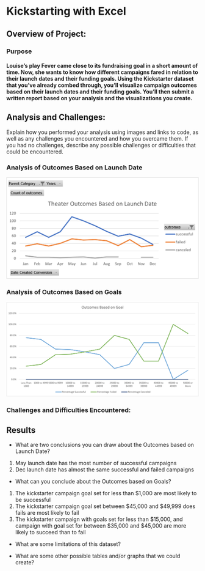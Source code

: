 # Kickstarting with Excel

## Overview of Project: 
### Purpose
#### Louise’s play Fever came close to its fundraising goal in a short amount of time. Now, she wants to know how different campaigns fared in relation to their launch dates and their funding goals. Using the Kickstarter dataset that you’ve already combed through, you’ll visualize campaign outcomes based on their launch dates and their funding goals. You’ll then submit a written report based on your analysis and the visualizations you create.

## Analysis and Challenges:
Explain how you performed your analysis using images and links to code, as well as any challenges you encountered and how you overcame them. If you had no challenges, describe any possible challenges or difficulties that could be encountered.

### Analysis of Outcomes Based on Launch Date
![Theater_Outcomes_vs_Launch](/resources/Theater_Outcomes_vs_Launch.png)

### Analysis of Outcomes Based on Goals
![Outcomes_vs_Goals](/resources/Outcomes_vs_Goals.png)

### Challenges and Difficulties Encountered:



## Results

- What are two conclusions you can draw about the Outcomes based on Launch Date?
1. May launch date has the most number of successful campaigns
2. Dec launch date has almost the same successful and failed campaigns 

- What can you conclude about the Outcomes based on Goals?
1. The kickstarter campaign goal set for less than $1,000 are most likely to be successful
2. The kickstarter campaign goal set between $45,000 and $49,999 does fails are most likely to fail
3. The kickstarter campaign with goals set for less than $15,000, and campaign with goal set for between $35,000 and $45,000 are more likely to succeed than to fail

- What are some limitations of this dataset?


- What are some other possible tables and/or graphs that we could create?
